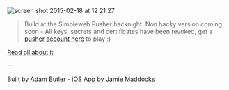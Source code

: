 ![screen shot 2015-02-18 at 12 21 27](https://cloud.githubusercontent.com/assets/1238468/6247336/43404182-b76b-11e4-9719-b266e7a18464.png)

> Build at the Simpleweb Pusher hacknight. Non hacky version coming soon - All keys, secrets and certificates have been revoked, get a [pusher account here](http://pusher.com) to play :)

[Read all about it](https://github.com/adambutler/pushitrealgood/commit/a49bfa5f998da0bd3cf2b5d91296c5a6c37a2f3b)

--

Built by [Adam Butler](http://lab.io) - iOS App by [Jamie Maddocks](http://chicken-studios.com)
